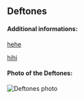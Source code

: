 ## Deftones
#### Additional informations:
[hehe](hehe)

[hihi](hihi)

#### Photo of the Deftones:
![Deftones photo](https://upload.wikimedia.org/wikipedia/commons/thumb/1/1b/Deftones2011.jpg/300px-Deftones2011.jpg)

